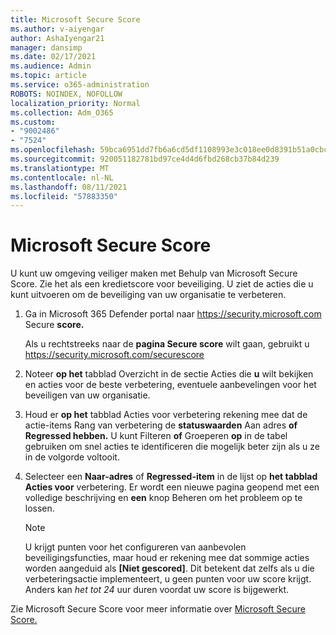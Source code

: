 ```yaml
---
title: Microsoft Secure Score
ms.author: v-aiyengar
author: AshaIyengar21
manager: dansimp
ms.date: 02/17/2021
ms.audience: Admin
ms.topic: article
ms.service: o365-administration
ROBOTS: NOINDEX, NOFOLLOW
localization_priority: Normal
ms.collection: Adm_O365
ms.custom:
- "9002486"
- "7524"
ms.openlocfilehash: 59bca6951dd7fb6a6cd5df1108993e3c018ee0d8391b51a0cbcaf3a61fc45a55
ms.sourcegitcommit: 920051182781bd97ce4d4d6fbd268cb37b84d239
ms.translationtype: MT
ms.contentlocale: nl-NL
ms.lasthandoff: 08/11/2021
ms.locfileid: "57883350"
---
```

# <a name="microsoft-secure-score"></a>Microsoft Secure Score

U kunt uw omgeving veiliger maken met Behulp van Microsoft Secure Score. Zie het als een kredietscore voor beveiliging. U ziet de acties die u kunt uitvoeren om de beveiliging van uw organisatie te verbeteren.

1. Ga in Microsoft 365 Defender portal naar <https://security.microsoft.com> Secure **score.**

   Als u rechtstreeks naar de **pagina Secure score** wilt gaan, gebruikt u <https://security.microsoft.com/securescore>

2. Noteer **op het** tabblad Overzicht  in de sectie Acties die **u** wilt bekijken en acties voor de beste verbetering, eventuele aanbevelingen voor het beveiligen van uw organisatie.

3. Houd er **op het**  tabblad Acties voor verbetering rekening mee dat de actie-items Rang van verbetering de **statuswaarden** Aan adres **of**  **Regressed hebben.** U kunt Filteren **of** Groeperen **op** in de tabel gebruiken om snel acties te identificeren die mogelijk beter zijn als u ze in de volgorde voltooit.

4. Selecteer een **Naar-adres** of **Regressed-item** in de lijst op **het tabblad Acties voor** verbetering. Er wordt een nieuwe pagina geopend met een volledige beschrijving en **een** knop Beheren om het probleem op te lossen.

    > [!NOTE]
    > U krijgt punten voor het configureren van aanbevolen beveiligingsfuncties, maar houd er rekening mee dat sommige acties worden aangeduid als **[Niet gescored]**. Dit betekent dat zelfs als u die verbeteringsactie implementeert, u geen punten voor uw score krijgt. Anders kan *het tot 24* uur duren voordat uw score is bijgewerkt.

Zie Microsoft Secure Score voor meer informatie over [Microsoft Secure Score.](https://docs.microsoft.com/microsoft-365/security/defender/microsoft-secure-score)
